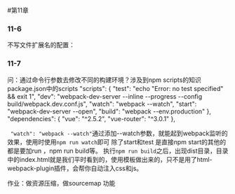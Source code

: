 #第11章
### 11-6

不写文件扩展名的配置：
      
### 11-7
问：通过命令行参数去修改不同的构建环境？涉及到npm scripts的知识
package.json中的scripts
    "scripts": {
        "test": "echo \"Error: no test specified\" && exit 1",
        "dev": "webpack-dev-server --inline --progress --config build/webpack.dev.conf.js",
        "watch": "webpack --watch",
        "start": "webpack-dev-server --open",
        "build": "webpack --env.production"
    },
    "dependencies": {
      "vue": "^2.5.2",
      "vue-router": "^3.0.1"
    },

` "watch": "webpack --watch"`通过添加--watch参数，就能起到webpack监听的效果，使用时使用`npm run watch`即可
除了start和test 是直接npm start的其他的都是要加run ，npm run build等。
执行`npm run build`之后，出现dist目录，目录中的index.html就是我们平时看到的，使用模板做出来的，只不是用了html-webpack-plugin插件，会帮你自动注入css和js。

作业：做资源压缩，做sourcemap 功能
